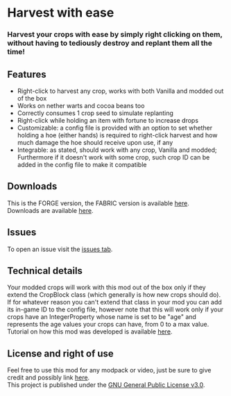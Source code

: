# Harvest with ease
### Harvest your crops with ease by simply right clicking on them, without having to tediously destroy and replant them all the time!

## Features
- Right-click to harvest any crop, works with both Vanilla and modded out of the box
- Works on nether warts and cocoa beans too
- Correctly consumes 1 crop seed to simulate replanting
- Right-click while holding an item with fortune to increase drops
- Customizable: a config file is provided with an option to set whether holding a hoe (either hands) is required to right-click harvest and how much damage the hoe should receive upon use, if any
- Integrable: as stated, should work with any crop, Vanilla and modded; Furthermore if it doesn't work with some crop, such crop ID can be added in the config file to make it compatible

## Downloads
This is the FORGE version, the FABRIC version is available [here](https://www.curseforge.com/minecraft/mc-mods/harvest-with-ease-fabric).  
Downloads are available [here](https://www.curseforge.com/minecraft/mc-mods/harvest-with-ease/files).

## Issues
To open an issue visit the [issues tab](https://github.com/Nyphet/harvest-with-ease/issues).

## Technical details
Your modded crops will work with this mod out of the box only if they extend the CropBlock class (which generally is how new crops should do).  
If for whatever reason you can't extend that class in your mod you can add its in-game ID to the config file, however note that this will work only if your crops have an IntegerProperty whose name is set to be "age" and represents the age values your crops can have, from 0 to a max value.  
Tutorial on how this mod was developed is available [here](https://www.twitch.tv/collections/9gBoBVnX4RZ38A).

## License and right of use
Feel free to use this mod for any modpack or video, just be sure to give credit and possibly link [here](https://github.com/Nyphet/harvest-with-ease#readme).  
This project is published under the [GNU General Public License v3.0](https://github.com/Nyphet/harvest-with-ease/blob/master/LICENSE).
